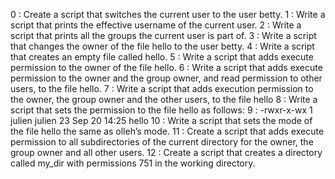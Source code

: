 0 : Create a script that switches the current user to the user betty.
1 : Write a script that prints the effective username of the current user.
2 : Write a script that prints all the groups the current user is part of.
3 : Write a script that changes the owner of the file hello to the user betty.
4 : Write a script that creates an empty file called hello.
5 : Write a script that adds execute permission to the owner of the file hello.
6 : Write a script that adds execute permission to the owner and the group owner, and read permission to other users, to the file hello.
7 : Write a script that adds execution permission to the owner, the group owner and the other users, to the file hello
8 : Write a script that sets the permission to the file hello as follows:
9 : -rwxr-x-wx 1 julien julien 23 Sep 20 14:25 hello
10 : Write a script that sets the mode of the file hello the same as olleh’s mode.
11 : Create a script that adds execute permission to all subdirectories of the current directory for the owner, the group owner and all other users.
12 : Create a script that creates a directory called my_dir with permissions 751 in the working directory.
